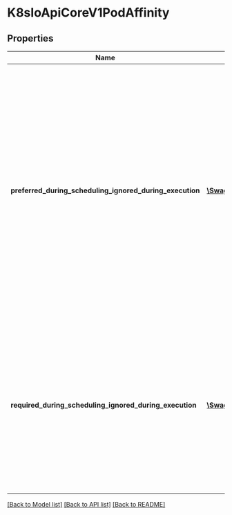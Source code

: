 # K8sIoApiCoreV1PodAffinity

## Properties
Name | Type | Description | Notes
------------ | ------------- | ------------- | -------------
**preferred_during_scheduling_ignored_during_execution** | [**\Swagger\Client\Model\K8sIoApiCoreV1WeightedPodAffinityTerm[]**](K8sIoApiCoreV1WeightedPodAffinityTerm.md) | The scheduler will prefer to schedule pods to nodes that satisfy the affinity expressions specified by this field, but it may choose a node that violates one or more of the expressions. The node that is most preferred is the one with the greatest sum of weights, i.e. for each node that meets all of the scheduling requirements (resource request, requiredDuringScheduling affinity expressions, etc.), compute a sum by iterating through the elements of this field and adding \&quot;weight\&quot; to the sum if the node has pods which matches the corresponding podAffinityTerm; the node(s) with the highest sum are the most preferred. | [optional] 
**required_during_scheduling_ignored_during_execution** | [**\Swagger\Client\Model\K8sIoApiCoreV1PodAffinityTerm[]**](K8sIoApiCoreV1PodAffinityTerm.md) | If the affinity requirements specified by this field are not met at scheduling time, the pod will not be scheduled onto the node. If the affinity requirements specified by this field cease to be met at some point during pod execution (e.g. due to a pod label update), the system may or may not try to eventually evict the pod from its node. When there are multiple elements, the lists of nodes corresponding to each podAffinityTerm are intersected, i.e. all terms must be satisfied. | [optional] 

[[Back to Model list]](../README.md#documentation-for-models) [[Back to API list]](../README.md#documentation-for-api-endpoints) [[Back to README]](../README.md)


